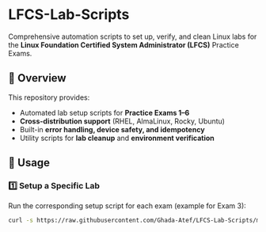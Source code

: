 # LFCS-Lab-Scripts

Comprehensive automation scripts to set up, verify, and clean Linux labs for the **Linux Foundation Certified System Administrator (LFCS)** Practice Exams.

## 📘 Overview
This repository provides:
- Automated lab setup scripts for **Practice Exams 1–6**  
- **Cross-distribution support** (RHEL, AlmaLinux, Rocky, Ubuntu)  
- Built-in **error handling, device safety, and idempotency**  
- Utility scripts for **lab cleanup** and **environment verification**

## 🧩 Usage

### 1️⃣ Setup a Specific Lab
Run the corresponding setup script for each exam (example for Exam 3):
```bash
curl -s https://raw.githubusercontent.com/Ghada-Atef/LFCS-Lab-Scripts/main/LFCS_Practice_Exam_3_Setup.sh | sudo bash

